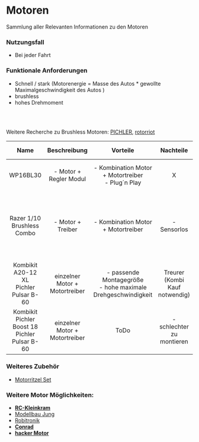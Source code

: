 # Motoren
Sammlung aller Relevanten Informationen zu den Motoren


### Nutzungsfall
- Bei jeder Fahrt

### Funktionale Anforderungen
- Schnell / stark (Motorenergie = Masse des Autos * gewollte Maximalgeschwindigkeit des Autos )
- brushless
- hohes Drehmoment


<br>
<br>

Weitere Recherche zu Brushless Motoren: [PICHLER](https://pichler.de/Brushless-Antriebe), [rotorriot](https://rotorriot.com/collections/motors-new)

| Name | Beschreibung | Vorteile | Nachteile | Technische Daten | Kosten | Link | 
| :--: | :----------: | :------: | :-------: | :--------------: | :----: | :--: |
| WP16BL30 | - Motor + Regler Modul | - Kombination Motor + Motortreiber <br> - Plug´n Play | X | - Drehzahl: 6500kV <br> - Anzahl LiPo Zellen: 2S | 53,95€ | [Berlinski](https://www.modellbau-berlinski.de/rc-antriebe/combos/auto/brushless-1_12-und-kleiner/quicrun-combo-wp16bl30-mit-2435sl-6500kv-g3-fuer-1_16---1_18) |
| Razer 1/10 Brushless Combo | - Motor + Treiber | - Kombination Motor + Motortreiber | - Sensorlos | - Konstanzstrom: 60 A <br> - Spitzenstrom: 390 A <br> - 4600kV <br> - LiPo Zellen: 2S | 69,95€ | [Berlinski](https://www.modellbau-berlinski.de/rc-antriebe/combos/auto/brushless-1_10/razer-1_10-brushless-combo-60a-3652-4600kv-by-hobbywing)  
| Kombikit <br> A20-12 XL <br> Pichler Pulsar B-60 | einzelner Motor + Motortreiber | - passende Montagegröße <br> - hohe maximale Drehgeschwindigkeit | Treurer (Kombi Kauf notwendig) | - 400 Watt <br> - 3500 kv | 83,99€ <br> 49,95€ | [Conrad](https://www.conrad.de/de/p/hacker-a30-14-m-df-flugmodell-brushless-elektromotor-kv-u-min-pro-volt-3500-windungen-turns-14-255142.html) <br> [Conrad](https://www.conrad.de/de/p/pichler-pulsar-b-60-automodell-brushless-fahrtregler-belastbarkeit-max-a-80-a-3204134.html) |
| Kombikit <br> Pichler Boost 18 <br> Pichler Pulsar B-60 | einzelner Motor + Motortreiber | ToDo | - schlechter zu montieren | - 275 Watt <br> - 3000 kv | 43€ <br> 49,95€| [Conrad](https://www.conrad.de/de/p/pichler-boost-18s-flugmodell-brushless-elektromotor-kv-u-min-pro-volt-3000-1534657.html) <br> [Conrad](https://www.conrad.de/de/p/pichler-pulsar-b-60-automodell-brushless-fahrtregler-belastbarkeit-max-a-80-a-3204134.html) |

### Weiteres Zubehör
- [Motorritzel Set](https://www.modellbau-berlinski.de/rc-fahrzeuge-und-zubehoer/autos-und-zubehoer/zubehoer/zahnraeder-und-ritzel/stahl-motorritzel-14t-48dp---317mm-welle)

### Weitere Motor Möglichkeiten:
- **[RC-Kleinkram](https://www.rc-kleinkram.de/detail/index/sArticle/50828/sCategory/2495)**
- [Modellbau Jung](https://www.modellbau-jung.de/Elektronik-Antriebe/Motoren-RC-Car/Brushless-Motor-1-10-Revenge-CTM-6-5T.htm?SessionId=&a=article&ProdNr=AB-2130015&p=145)
- [Robitronik](https://shop.robitronic.com/de/hobbywing-quicrun-3650-g2-hw30404308)
- **[Conrad](https://www.conrad.de/de/p/hacker-skalar-10-automodell-brushless-elektromotor-kv-u-min-pro-volt-6500-windungen-turns-5-5-517189.html)**
- **[hacker Motor](https://www.hacker-motor-shop.com/aussenlaeufer-elektromotor-A20-6-XL-EVO-kv2500.htm?SessionId=&a=article&ProdNr=97800019&p=1157)**